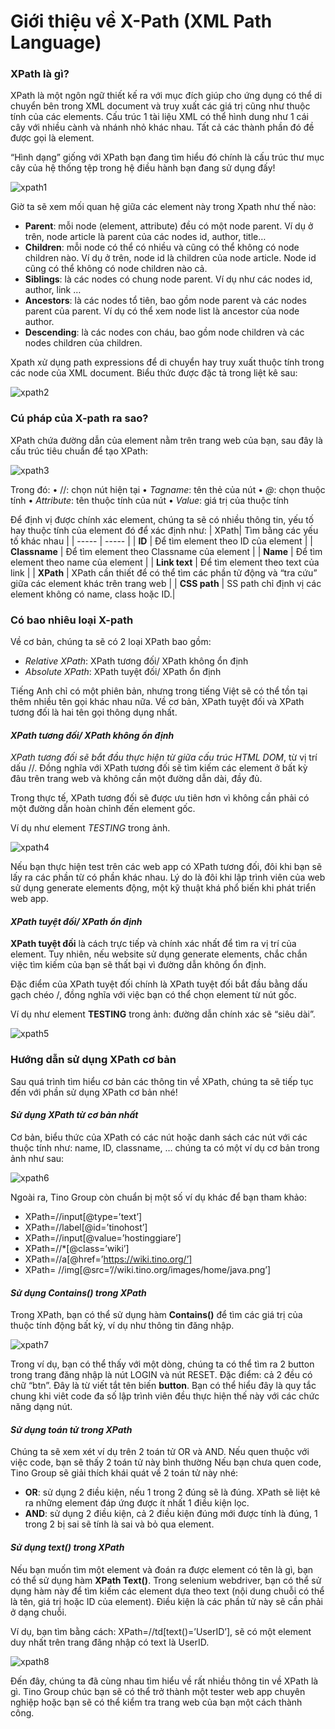 # Giới thiệu về X-Path (XML Path Language)
###	XPath là gì?
XPath là một ngôn ngữ thiết kế ra với mục đích giúp cho ứng dụng có thể di chuyển bên trong XML document và truy xuất các giá trị cũng như thuộc tính của các elements. Cấu trúc 1 tài liệu XML có thể hình dung như 1 cái cây với nhiều cành và nhánh nhỏ khác nhau. Tất cả các thành phần đó đề được gọi là element. 

“Hình dạng” giống với XPath bạn đang tìm hiểu đó chính là cấu trúc thư mục cây của hệ thống tệp trong hệ điều hành bạn đang sử dụng đấy!

![xpath1](https://user-images.githubusercontent.com/105435351/198827519-a0c6487f-dbd3-459a-a4c9-7c6e47acf649.png)

Giờ ta sẽ xem mối quan hệ giữa các element này trong Xpath như thế nào:
-	**Parent**: mỗi node (element, attribute) đều có một node parent. Ví dụ ở trên, node article là parent của các nodes id, author, title…
-	**Children**: mỗi node có thể có nhiều và cũng có thể không có node children nào. Ví dụ ở trên, node id là children của node article. Node id cũng có thể không có node children nào cả.
-	**Siblings**: là các nodes có chung node parent. Ví dụ như các nodes id, author, link …
-	**Ancestors**: là các nodes tổ tiên, bao gồm node parent và các nodes parent của parent. Ví dụ có thể xem node list là ancestor của node author.
-	**Descending**: là các nodes con cháu, bao gồm node children và các nodes children của children.

Xpath xử dụng path expressions để di chuyển hay truy xuất thuộc tính trong các node của XML document. Biểu thức được đặc tả trong liệt kê sau:

![xpath2](https://user-images.githubusercontent.com/105435351/198827522-32fa3b2e-7c96-4cbb-b052-5cac37cb389f.png)

###	Cú pháp của X-path ra sao?
XPath chứa đường dẫn của element nằm trên trang web của bạn, sau đây là cấu trúc tiêu chuẩn để tạo XPath:

![xpath3](https://user-images.githubusercontent.com/105435351/198827526-5474bde0-4a1e-4f1b-8917-57dff7744a98.png)

Trong đó:
•	//: chọn nút hiện tại
•	*Tagname*: tên thẻ của nút
•	*@*: chọn thuộc tính
•	*Attribute*: tên thuộc tính của nút
•	*Value*: giá trị của thuộc tính

Để định vị được chính xác element, chúng ta sẽ có nhiều thông tin, yếu tố hay thuộc tính của element đó để xác định như:
| XPath|	Tìm bằng các yếu tố khác nhau |
| ----- | ----- |
| **ID** | Để tìm element theo ID của element |
| **Classname** |	Để tìm element theo Classname của element |
| **Name** |	Để tìm element theo name của element |
| **Link text** |	Để tìm element theo text của link |
| **XPath** |	XPath cần thiết để có thể tìm các phần tử động và “tra cứu” giữa các element khác trên trang web |
| **CSS path** |	SS path chỉ định vị các element không có name, class hoặc ID.|

###	Có bao nhiêu loại X-path
Về cơ bản, chúng ta sẽ có 2 loại XPath bao gồm:
-	*Relative XPath*: XPath tương đối/ XPath không ổn định
-	*Absolute XPath*: XPath tuyệt đối/ XPath ổn định

Tiếng Anh chỉ có một phiên bản, nhưng trong tiếng Việt sẽ có thể tồn tại thêm nhiều tên gọi khác nhau nữa. Về cơ bản, XPath tuyệt đối và XPath tương đối là hai tên gọi thông dụng nhất.
####	*XPath tương đối/ XPath không ổn định*
*XPath tương đối sẽ bắt đầu thực hiện từ giữa cấu trúc HTML DOM*, từ vị trí dấu //. Đồng nghĩa với XPath tương đối sẽ tìm kiếm các element ở bất kỳ đâu trên trang web và không cần một đường dẫn dài, đầy đủ.

Trong thực tế, XPath tương đối sẽ được ưu tiên hơn vì không cần phải có một đường dẫn hoàn chỉnh đến element gốc.

Ví dụ như element *TESTING* trong ảnh.

![xpath4](https://user-images.githubusercontent.com/105435351/198827529-ac6b4b9b-aff2-4e34-9d76-2411ae6b4be2.png)

Nếu bạn thực hiện test trên các web app có XPath tương đối, đôi khi bạn sẽ lấy ra các phần từ có phần khác nhau. Lý do là đôi khi lập trình viên của web sử dụng generate elements động, một kỹ thuật khá phổ biến khi phát triển web app.

####	*XPath tuyệt đối/ XPath ổn định*
**XPath tuyệt đối** là cách trực tiếp và chính xác nhất để tìm ra vị trí của element. Tuy nhiên, nếu website sử dụng generate elements, chắc chắn việc tìm kiếm của bạn sẽ thất bại vì đường dẫn không ổn định.

Đặc điểm của XPath tuyệt đối chính là XPath tuyệt đối bắt đầu bằng dấu gạch chéo /, đồng nghĩa với việc bạn có thể chọn element từ nút gốc.

Ví dụ như element **TESTING** trong ảnh: đường dẫn chính xác sẽ “siêu dài”.

![xpath5](https://user-images.githubusercontent.com/105435351/198827530-505079ba-d655-4d3b-a191-da1a80a4de71.png)
###	Hướng dẫn sử dụng XPath cơ bản
Sau quá trình tìm hiểu cơ bản các thông tin về XPath, chúng ta sẽ tiếp tục đến với phần sử dụng XPath cơ bản nhé!

#### *Sử dụng XPath từ cơ bản nhất*
Cơ bản, biểu thức của XPath có các nút hoặc danh sách các nút với các thuộc tính như: name, ID, classname, … chúng ta có một ví dụ cơ bản trong ảnh như sau:

![xpath6](https://user-images.githubusercontent.com/105435351/198827532-daa1f2ed-d74d-4d2d-a624-6fab5f351ff0.png)

Ngoài ra, Tino Group còn chuẩn bị một số ví dụ khác để bạn tham khảo:
- XPath=//input[@type=’text’]
-	XPath=//label[@id=’tinohost’]
-	XPath=//input[@value=’hostinggiare’]
-	XPath=//*[@class=’wiki’]
-	XPath=//a[@href=’https://wiki.tino.org/’]
-	XPath= //img[@src=’//wiki.tino.org/images/home/java.png’]

####	*Sử dụng Contains() trong XPath*
Trong XPath, bạn có thể sử dụng hàm **Contains()** để tìm các giá trị của thuộc tính động bất kỳ, ví dụ như thông tin đăng nhập.

![xpath7](https://user-images.githubusercontent.com/105435351/198827534-37440922-d4ec-40a1-8a9f-a685ca4ed0b5.png)

Trong ví dụ, bạn có thể thấy với một dòng, chúng ta có thể tìm ra 2 button trong trang đăng nhập là nút LOGIN và nút RESET. Đặc điểm: cả 2 đều có chữ “btn”. Đây là từ viết tắt tên biến **button**. Bạn có thể hiểu đây là quy tắc chung khi viêt code đa số lập trình viên đều thực hiện thế này với các chức năng dạng nút.

####	*Sử dụng toán tử trong XPath*
Chúng ta sẽ xem xét ví dụ trên 2 toán tử OR và AND. Nếu quen thuộc với việc code, bạn sẽ thấy 2 toán tử này bình thường Nếu bạn chưa quen code, Tino Group sẽ giải thích khái quát về 2 toán tử này nhé:
- **OR**: sử dụng 2 điều kiện, nếu 1 trong 2 đúng sẽ là đúng. XPath sẽ liệt kê ra những element đáp ứng được ít nhất 1 điều kiện lọc.
- **AND**: sử dụng 2 điều kiện, cả 2 điều kiện đúng mới được tính là đúng, 1 trong 2 bị sai sẽ tính là sai và bỏ qua element.

#### *Sử dụng text() trong XPath*
Nếu bạn muốn tìm một element và đoán ra được element có tên là gì, bạn có thể sử dụng hàm **XPath Text()**. Trong selenium webdriver, bạn có thể sử dụng hàm này để tìm kiếm các element dựa theo text (nội dung chuỗi có thể là tên, giá trị hoặc ID của element). Điều kiện là các phần tử này sẽ cần phải ở dạng chuỗi.

Ví dụ, bạn tìm bằng cách: XPath=//td[text()=’UserID’], sẽ có một element duy nhất trên trang đăng nhập có text là UserID.

![xpath8](https://user-images.githubusercontent.com/105435351/198827535-030ee01a-3436-4782-a692-ef1b5a81a49c.png)

Đến đây, chúng ta đã cùng nhau tìm hiểu về rất nhiều thông tin về XPath là gì. Tino Group chúc bạn sẽ có thể trở thành một tester web app chuyên nghiệp hoặc bạn sẽ có thể kiểm tra trang web của bạn một cách thành công.
